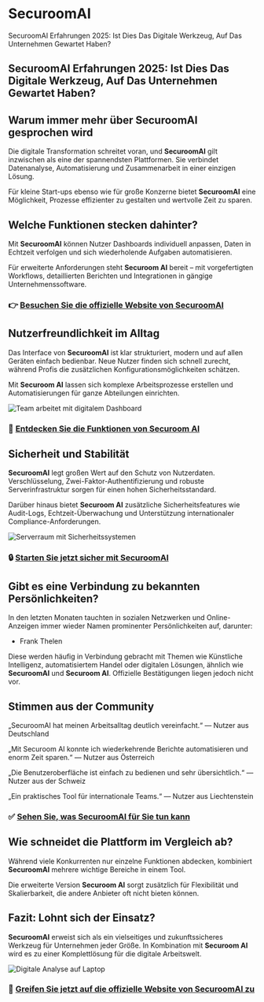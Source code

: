 # SecuroomAI
SecuroomAI Erfahrungen 2025: Ist Dies Das Digitale Werkzeug, Auf Das Unternehmen Gewartet Haben?
## SecuroomAI Erfahrungen 2025: Ist Dies Das Digitale Werkzeug, Auf Das Unternehmen Gewartet Haben?

## Warum immer mehr über SecuroomAI gesprochen wird
Die digitale Transformation schreitet voran, und **SecuroomAI** gilt inzwischen als eine der spannendsten Plattformen. Sie verbindet Datenanalyse, Automatisierung und Zusammenarbeit in einer einzigen Lösung.  

Für kleine Start-ups ebenso wie für große Konzerne bietet **SecuroomAI** eine Möglichkeit, Prozesse effizienter zu gestalten und wertvolle Zeit zu sparen.

## Welche Funktionen stecken dahinter?
Mit **SecuroomAI** können Nutzer Dashboards individuell anpassen, Daten in Echtzeit verfolgen und sich wiederholende Aufgaben automatisieren.  

Für erweiterte Anforderungen steht **Securoom AI** bereit – mit vorgefertigten Workflows, detaillierten Berichten und Integrationen in gängige Unternehmenssoftware.

### 👉 **[Besuchen Sie die offizielle Website von SecuroomAI](https://securoom-ai.de)**

## Nutzerfreundlichkeit im Alltag
Das Interface von **SecuroomAI** ist klar strukturiert, modern und auf allen Geräten einfach bedienbar. Neue Nutzer finden sich schnell zurecht, während Profis die zusätzlichen Konfigurationsmöglichkeiten schätzen.  

Mit **Securoom AI** lassen sich komplexe Arbeitsprozesse erstellen und Automatisierungen für ganze Abteilungen einrichten.

![Team arbeitet mit digitalem Dashboard](https://images.pexels.com/photos/3183183/pexels-photo-3183183.jpeg?auto=compress&cs=tinysrgb&w=1170&h=780&dpr=1)

### 🔗 **[Entdecken Sie die Funktionen von Securoom AI](https://securoom-ai.de)**

## Sicherheit und Stabilität
**SecuroomAI** legt großen Wert auf den Schutz von Nutzerdaten. Verschlüsselung, Zwei-Faktor-Authentifizierung und robuste Serverinfrastruktur sorgen für einen hohen Sicherheitsstandard.  

Darüber hinaus bietet **Securoom AI** zusätzliche Sicherheitsfeatures wie Audit-Logs, Echtzeit-Überwachung und Unterstützung internationaler Compliance-Anforderungen.

![Serverraum mit Sicherheitssystemen](https://images.pexels.com/photos/325229/pexels-photo-325229.jpeg?auto=compress&cs=tinysrgb&w=1170&h=780&dpr=1)

### 🔒 **[Starten Sie jetzt sicher mit SecuroomAI](https://securoom-ai.de)**

## Gibt es eine Verbindung zu bekannten Persönlichkeiten?
In den letzten Monaten tauchten in sozialen Netzwerken und Online-Anzeigen immer wieder Namen prominenter Persönlichkeiten auf, darunter:  

- Frank Thelen  

Diese werden häufig in Verbindung gebracht mit Themen wie Künstliche Intelligenz, automatisiertem Handel oder digitalen Lösungen, ähnlich wie **SecuroomAI** und **Securoom AI**. Offizielle Bestätigungen liegen jedoch nicht vor.

## Stimmen aus der Community
„SecuroomAI hat meinen Arbeitsalltag deutlich vereinfacht.“ — Nutzer aus Deutschland  

„Mit Securoom AI konnte ich wiederkehrende Berichte automatisieren und enorm Zeit sparen.“ — Nutzer aus Österreich  

„Die Benutzeroberfläche ist einfach zu bedienen und sehr übersichtlich.“ — Nutzer aus der Schweiz  

„Ein praktisches Tool für internationale Teams.“ — Nutzer aus Liechtenstein  

### ✅ **[Sehen Sie, was SecuroomAI für Sie tun kann](https://securoom-ai.de)**

## Wie schneidet die Plattform im Vergleich ab?
Während viele Konkurrenten nur einzelne Funktionen abdecken, kombiniert **SecuroomAI** mehrere wichtige Bereiche in einem Tool.  

Die erweiterte Version **Securoom AI** sorgt zusätzlich für Flexibilität und Skalierbarkeit, die andere Anbieter oft nicht bieten können.

## Fazit: Lohnt sich der Einsatz?
**SecuroomAI** erweist sich als ein vielseitiges und zukunftssicheres Werkzeug für Unternehmen jeder Größe. In Kombination mit **Securoom AI** wird es zu einer Komplettlösung für die digitale Arbeitswelt.  

![Digitale Analyse auf Laptop](https://images.pexels.com/photos/374720/pexels-photo-374720.jpeg?auto=compress&cs=tinysrgb&w=1170&h=780&dpr=1)

### 🚀 **[Greifen Sie jetzt auf die offizielle Website von SecuroomAI zu](https://securoom-ai.de)**
